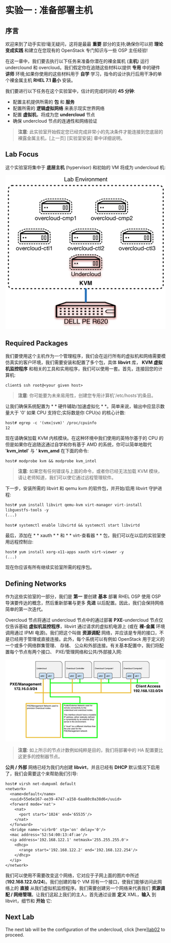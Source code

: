 # 实验一 :  准备部署主机

## 序言

欢迎来到了动手实验!毫无疑问，这将是最最 **重要** 部分的支持;确保你可以把 **理论变成实践** 和建立在您现有的 OpenStack 专门知识与一些 OSP 主任经验!

在这一章中，我们要去执行以下任务来准备你潜在的裸金属机 (**主机**) 运行 underclound 和 overcloud。我们假定你在追随这些材料以提供 **专用** 中的硬件 **讲师** 环境;如果你使用的这些材料用于 **自学** 学习，指令的设计执行后用干净的单个裸金属主机 **RHEL 7.1 最小** 安装。

我们要进行以下任务在这个实验室中，估计的完成时间的 **45 分钟**:
* 配置主机提供所需的 **包** 和 **服务**
* 配置所需的 **逻辑虚拟网络** 来表示现实世界网络
* 配置 **虚拟机**，将成为您 **undercloud** 节点
* 确保 undercloud 节点的连通性和网络验证

> **注意**: 此实验室开始假定您已经完成非常小的先决条件才能连接到您底层的裸露金属主机，[上一页] [实验室安装] 章中详细说明。

## Lab Focus

这个实验室将集中于 **底层主机** (hypervisor) 和初始的 VM 将成为 undercloud 机:

<center>
    <img src="images/osp-director-env-3.png"/>
</center>

## Required Packages

我们要使用这个主机作为一个管理程序，我们会在运行所有的虚拟机和网络需要模仿真实的客户环境，我们需要安装和配置了多个包，具体 **libvirt** 库， **KVM 虚拟机监控程序** 和相关的工具和实用程序，我们可以使用一套。首先，连接回您的计算机:

~~~
client$ ssh root@<your given host>
~~~

> **注意**: 你可能要为未来易用性，创建您专用计算机'/etc/hosts'的条目。

让我们确保系统配置为 * * 硬件辅助/加速虚拟化 * *。简单来说，输出中应显示数量大于 '0' 如果 CPU 支持它;实际数是你 CPU(s) 的核心计数:

~~~
host# egrep -c '(vmx|svm)' /proc/cpuinfo
12
~~~

现在请确保加载 KVM 内核模块。在这种环境中我们使用的英特尔基于的 CPU 的但是如果你在追随这通过自学和你有基于 AMD 的系统，你可以简单地取代 '**kvm_intel**' 与 ' **kvm_amd** 在下面的命令:

~~~
host# modprobe kvm && modprobe kvm_intel
~~~

> **注意**: 如果您有任何错误与上面的命令，或者你已经无法加载 KVM 模块，请让老师知道，我们可以使它通过远程管理软件。

下一步，安装所需的 libvirt 和 qemu kvm 的软件包，并开始/启用 libvirt 守护进程:

~~~
host# yum install libvirt qemu-kvm virt-manager virt-install libguestfs-tools -y
(...)

host# systemctl enable libvirtd && systemctl start libvirtd
~~~

最后，添加在 * * xauth * * 和 * * virt-查看器 * * 包，我们可以在以后的实验室使用远程控制台:

~~~
host# yum install xorg-x11-apps xauth virt-viewer -y
(...)
~~~

现在你应该有所有继续实验室所需的程序包。

## Defining Networks

作为这些实验室的一部分，我们是 **第一** 要创建 **基本** 部署 RHEL OSP 使用 OSP 导演要传达的概念，然后重新部署与更多 **先进** 以后配置。因此，我们会保持网络简单的第一次迭代。

Overcloud 节点将通过 undercloud 节点中的通过部署 **PXE**-undercloud 节点仅仅告诉基础 **虚拟机监控程序**，libvirt 通过请求的虚拟机电源上 (或在 **裸-金属** 环境调用通过 IPMI 电源)。我们把这个叫做 **资源调配** 网络，并应该是专用的接口，不是已经用于管理或直接连接。此外，每个系统可以有例如 OpenStack 用于定义的一个或多个网络群集管理、 存储、 公众和外部连接。有关基本配置中，我们将配置每个节点有两个接口、 PXE/管理网络和公共/外部接入网:

<center>
    <img src=./images/basic_networks.png>
</center>

> **注意**: 如上所示的节点计数例如纯粹是目的，我们将部署中的 HA 配置要比这更多的控制器节点。

**公共 / 外部** 网络已经为我们内创建 **libvirt**，并且已经有 **DHCP** 默认情况下启用了，我们会需要这个来帮助我们引导:

~~~
host# virsh net-dumpxml default
<network>
  <name>default</name>
  <uuid>55e6e167-ee39-4747-a158-6aa80c0a38d6</uuid>
  <forward mode='nat'>
    <nat>
      <port start='1024' end='65535'/>
    </nat>
  </forward>
  <bridge name='virbr0' stp='on' delay='0'/>
  <mac address='52:54:00:13:4f:ae'/>
  <ip address='192.168.122.1' netmask='255.255.255.0'>
    <dhcp>
      <range start='192.168.122.2' end='192.168.122.254'/>
    </dhcp>
  </ip>
</network>
~~~

我们可以使用不需要改变这个网络，它对应于子网上面的图片中所述 (**192.168.122.0/24**)。我们创建的每个 VM 将有一个接口，使我们能够访问此网络上的 **直接** 从我们虚拟机监控程序。我们需要创建另一个网络来代表我们 **资源调配 / 网络管理**。让我们这起上我们的主人，首先通过设置 **定义** XML，**输入** 到 libvirt，细节和 **开始** 它:

## Next Lab

The next lab will be the configuration of the undercloud, click [here][lab02](./lab02.md) to proceed.


